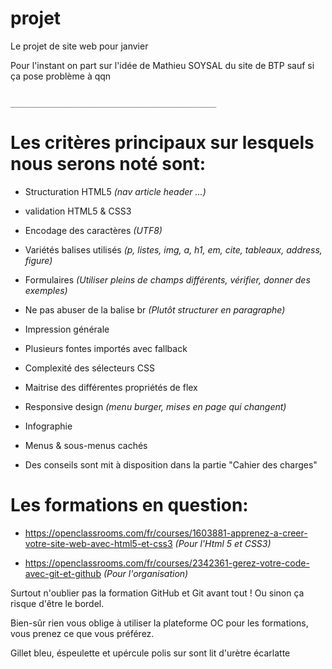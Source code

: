 ﻿# projet
Le projet de site web pour janvier

Pour l'instant on part sur l'idée de Mathieu SOYSAL du site de BTP sauf si ça pose problème à qqn

                                      ______________________________________________
# Les critères principaux sur lesquels nous serons noté sont:

- Structuration HTML5 *(nav article header ...)*

- validation HTML5 & CSS3

- Encodage des caractères *(UTF8)*

- Variétés balises utilisés *(p, listes, img, a, h1, em, cite, tableaux, address, figure)*

- Formulaires *(Utiliser pleins de champs différents, vérifier, donner des exemples)*

- Ne pas abuser de la balise br *(Plutôt structurer en paragraphe)*

- Impression générale

- Plusieurs fontes importés avec fallback

- Complexité des sélecteurs CSS

- Maitrise des différentes propriétés de flex

- Responsive design *(menu burger, mises en page qui changent)*

- Infographie

- Menus & sous-menus cachés

- Des conseils sont mit à disposition dans la partie "Cahier des charges"

 # Les formations en question:

 - https://openclassrooms.com/fr/courses/1603881-apprenez-a-creer-votre-site-web-avec-html5-et-css3 *(Pour l'Html 5 et CSS3)*

 - https://openclassrooms.com/fr/courses/2342361-gerez-votre-code-avec-git-et-github *(Pour l'organisation)*

Surtout n'oublier pas la formation GitHub et Git avant tout !
Ou sinon ça risque d'être le bordel.

Bien-sûr rien vous oblige à utiliser la plateforme OC pour les formations, vous prenez ce que vous préférez.




Gillet bleu, éspeulette et upércule polis sur sont lit d'urètre écarlatte 
